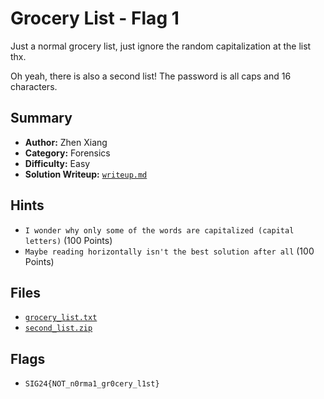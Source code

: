 # Grocery List - Flag 1

Just a normal grocery list, just ignore the random capitalization at the list thx.

Oh yeah, there is also a second list! The password is all caps and 16 characters.

## Summary
- **Author:** Zhen Xiang
- **Category:** Forensics
- **Difficulty:** Easy
- **Solution Writeup:** [`writeup.md`](./soln/writeup.md)

## Hints
- `I wonder why only some of the words are capitalized (capital letters)` (100 Points)
- `Maybe reading horizontally isn't the best solution after all` (100 Points)

## Files
- [`grocery_list.txt`](./dist/grocery_list.txt)
- [`second_list.zip`](./dist/second_list.zip)

## Flags
- `SIG24{NOT_n0rma1_gr0cery_l1st}`

